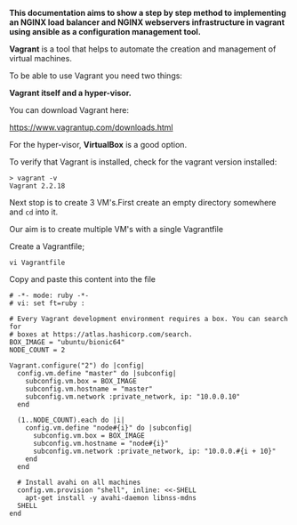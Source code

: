 **This documentation aims to show a step by step method to implementing an NGINX load balancer and NGINX webservers infrastructure in vagrant using ansible as a configuration management tool.**

**Vagrant** is a tool that helps to automate the creation and management of virtual machines.

To be able to use Vagrant you need two things: 

**Vagrant itself and a hyper-visor.**

You can download Vagrant here:

https://www.vagrantup.com/downloads.html

For the hyper-visor, **VirtualBox** is a good option.

To verify that Vagrant is installed, check for the vagrant version installed:

```
> vagrant -v
Vagrant 2.2.18
```

Next stop is to create 3 VM's.First create an empty directory somewhere and `cd` into it.

Our aim is to create multiple VM's with a single Vagrantfile

Create a Vagrantfile;

`vi Vagrantfile`

Copy and paste this content into the file

```
# -*- mode: ruby -*-
# vi: set ft=ruby :

# Every Vagrant development environment requires a box. You can search for
# boxes at https://atlas.hashicorp.com/search.
BOX_IMAGE = "ubuntu/bionic64"
NODE_COUNT = 2

Vagrant.configure("2") do |config|
  config.vm.define "master" do |subconfig|
    subconfig.vm.box = BOX_IMAGE
    subconfig.vm.hostname = "master"
    subconfig.vm.network :private_network, ip: "10.0.0.10"
  end
  
  (1..NODE_COUNT).each do |i|
    config.vm.define "node#{i}" do |subconfig|
      subconfig.vm.box = BOX_IMAGE
      subconfig.vm.hostname = "node#{i}"
      subconfig.vm.network :private_network, ip: "10.0.0.#{i + 10}"
    end
  end

  # Install avahi on all machines  
  config.vm.provision "shell", inline: <<-SHELL
    apt-get install -y avahi-daemon libnss-mdns
  SHELL
end
```

